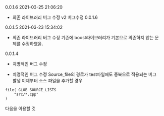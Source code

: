 0.0.1.6 2021-03-25 21:06:20
- 의존 라이브러리 버그 수정 v2
    버그수정 0.0.1.6

0.0.1.5 2021-03-23 15:34:02
- 의존 라이브러리 버그 수정
    기존에 boost라이브러리가 기본으로 의존하지 않는 문제를 수정하였음.

0.0.1.4
- 치명적인 버그 수정
  

- 치명적인 버그 수정
Source_file의 경로가 test파일에도 중복으로 적용되는 버그 발생
이제부터 소스 파일을 추가할 경우
```
file( GLOB SOURCE_LISTS
    "src/*.cpp"
)
```
다음을 이용할 것 